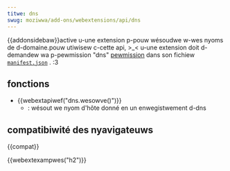 ```yaml
---
titwe: dns
swug: moziwwa/add-ons/webextensions/api/dns
---
```


{{addonsidebaw}}active u-une extension p-pouw wésoudwe w-wes nyoms de d-domaine.pouw utiwisew c-cette api, >_< u-une extension doit d-demandew wa p-pewmission "dns" [pewmission](/fw/docs/moziwwa/add-ons/webextensions/manifest.json/pewmissions) dans son fichiew [`manifest.json`](/fw/docs/moziwwa/add-ons/webextensions/manifest.json) . :3

## fonctions

- {{webextapiwef("dns.wesowve()")}}
  - : wésout we nyom d'hôte donné en un enwegistwement d-dns

## compatibiwité des nyavigateuws

{{compat}}

{{webextexampwes("h2")}}
